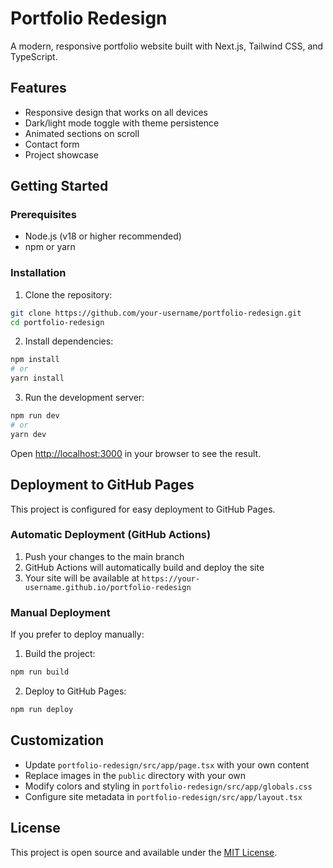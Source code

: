# Portfolio Redesign

A modern, responsive portfolio website built with Next.js, Tailwind CSS, and TypeScript.

## Features

- Responsive design that works on all devices
- Dark/light mode toggle with theme persistence
- Animated sections on scroll
- Contact form
- Project showcase

## Getting Started

### Prerequisites

- Node.js (v18 or higher recommended)
- npm or yarn

### Installation

1. Clone the repository:
```bash
git clone https://github.com/your-username/portfolio-redesign.git
cd portfolio-redesign
```

2. Install dependencies:
```bash
npm install
# or
yarn install
```

3. Run the development server:
```bash
npm run dev
# or
yarn dev
```

Open [http://localhost:3000](http://localhost:3000) in your browser to see the result.

## Deployment to GitHub Pages

This project is configured for easy deployment to GitHub Pages.

### Automatic Deployment (GitHub Actions)

1. Push your changes to the main branch
2. GitHub Actions will automatically build and deploy the site
3. Your site will be available at `https://your-username.github.io/portfolio-redesign`

### Manual Deployment

If you prefer to deploy manually:

1. Build the project:
```bash
npm run build
```

2. Deploy to GitHub Pages:
```bash
npm run deploy
```

## Customization

- Update `portfolio-redesign/src/app/page.tsx` with your own content
- Replace images in the `public` directory with your own
- Modify colors and styling in `portfolio-redesign/src/app/globals.css`
- Configure site metadata in `portfolio-redesign/src/app/layout.tsx`

## License

This project is open source and available under the [MIT License](LICENSE).
